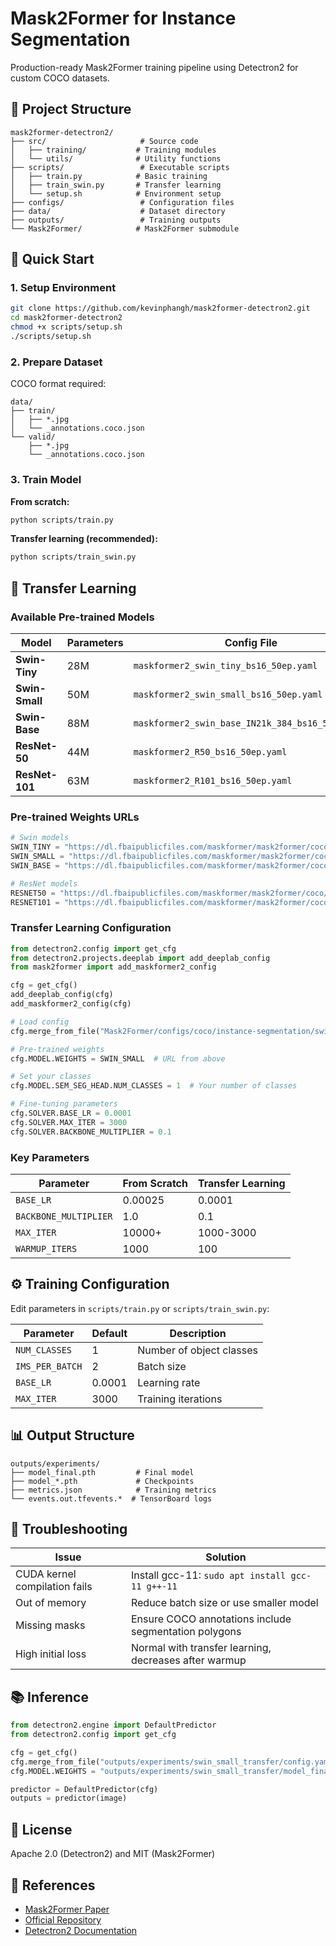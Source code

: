 # Mask2Former for Instance Segmentation

Production-ready Mask2Former training pipeline using Detectron2 for custom COCO datasets.

## 📁 Project Structure

```
mask2former-detectron2/
├── src/                     # Source code
│   ├── training/           # Training modules
│   └── utils/              # Utility functions
├── scripts/                 # Executable scripts
│   ├── train.py            # Basic training
│   ├── train_swin.py       # Transfer learning
│   └── setup.sh            # Environment setup
├── configs/                 # Configuration files
├── data/                    # Dataset directory
├── outputs/                 # Training outputs
└── Mask2Former/            # Mask2Former submodule
```

## 🚀 Quick Start

### 1. Setup Environment

```bash
git clone https://github.com/kevinphangh/mask2former-detectron2.git
cd mask2former-detectron2
chmod +x scripts/setup.sh
./scripts/setup.sh
```

### 2. Prepare Dataset

COCO format required:
```
data/
├── train/
│   ├── *.jpg
│   └── _annotations.coco.json
└── valid/
    ├── *.jpg
    └── _annotations.coco.json
```

### 3. Train Model

**From scratch:**
```bash
python scripts/train.py
```

**Transfer learning (recommended):**
```bash
python scripts/train_swin.py
```

## 🎯 Transfer Learning

### Available Pre-trained Models

| Model | Parameters | Config File |
|-------|------------|-------------|
| **Swin-Tiny** | 28M | `maskformer2_swin_tiny_bs16_50ep.yaml` |
| **Swin-Small** | 50M | `maskformer2_swin_small_bs16_50ep.yaml` |
| **Swin-Base** | 88M | `maskformer2_swin_base_IN21k_384_bs16_50ep.yaml` |
| **ResNet-50** | 44M | `maskformer2_R50_bs16_50ep.yaml` |
| **ResNet-101** | 63M | `maskformer2_R101_bs16_50ep.yaml` |

### Pre-trained Weights URLs

```python
# Swin models
SWIN_TINY = "https://dl.fbaipublicfiles.com/maskformer/mask2former/coco/instance/maskformer2_swin_tiny_bs16_50ep/model_final_86143f.pkl"
SWIN_SMALL = "https://dl.fbaipublicfiles.com/maskformer/mask2former/coco/instance/maskformer2_swin_small_bs16_50ep/model_final_1e7f22.pkl"
SWIN_BASE = "https://dl.fbaipublicfiles.com/maskformer/mask2former/coco/instance/maskformer2_swin_base_IN21k_384_bs16_50ep/model_final_83d103.pkl"

# ResNet models
RESNET50 = "https://dl.fbaipublicfiles.com/maskformer/mask2former/coco/instance/maskformer2_R50_bs16_50ep/model_final_3c8ec9.pkl"
RESNET101 = "https://dl.fbaipublicfiles.com/maskformer/mask2former/coco/instance/maskformer2_R101_bs16_50ep/model_final_eba159.pkl"
```

### Transfer Learning Configuration

```python
from detectron2.config import get_cfg
from detectron2.projects.deeplab import add_deeplab_config
from mask2former import add_maskformer2_config

cfg = get_cfg()
add_deeplab_config(cfg)
add_maskformer2_config(cfg)

# Load config
cfg.merge_from_file("Mask2Former/configs/coco/instance-segmentation/swin/maskformer2_swin_small_bs16_50ep.yaml")

# Pre-trained weights
cfg.MODEL.WEIGHTS = SWIN_SMALL  # URL from above

# Set your classes
cfg.MODEL.SEM_SEG_HEAD.NUM_CLASSES = 1  # Your number of classes

# Fine-tuning parameters
cfg.SOLVER.BASE_LR = 0.0001
cfg.SOLVER.MAX_ITER = 3000
cfg.SOLVER.BACKBONE_MULTIPLIER = 0.1
```

### Key Parameters

| Parameter | From Scratch | Transfer Learning |
|-----------|--------------|-------------------|
| `BASE_LR` | 0.00025 | 0.0001 |
| `BACKBONE_MULTIPLIER` | 1.0 | 0.1 |
| `MAX_ITER` | 10000+ | 1000-3000 |
| `WARMUP_ITERS` | 1000 | 100 |

## ⚙️ Training Configuration

Edit parameters in `scripts/train.py` or `scripts/train_swin.py`:

| Parameter | Default | Description |
|-----------|---------|-------------|
| `NUM_CLASSES` | 1 | Number of object classes |
| `IMS_PER_BATCH` | 2 | Batch size |
| `BASE_LR` | 0.0001 | Learning rate |
| `MAX_ITER` | 3000 | Training iterations |

## 📊 Output Structure

```
outputs/experiments/
├── model_final.pth         # Final model
├── model_*.pth             # Checkpoints
├── metrics.json            # Training metrics
└── events.out.tfevents.*  # TensorBoard logs
```

## 🔧 Troubleshooting

| Issue | Solution |
|-------|----------|
| CUDA kernel compilation fails | Install gcc-11: `sudo apt install gcc-11 g++-11` |
| Out of memory | Reduce batch size or use smaller model |
| Missing masks | Ensure COCO annotations include segmentation polygons |
| High initial loss | Normal with transfer learning, decreases after warmup |

## 📚 Inference

```python
from detectron2.engine import DefaultPredictor
from detectron2.config import get_cfg

cfg = get_cfg()
cfg.merge_from_file("outputs/experiments/swin_small_transfer/config.yaml")
cfg.MODEL.WEIGHTS = "outputs/experiments/swin_small_transfer/model_final.pth"

predictor = DefaultPredictor(cfg)
outputs = predictor(image)
```

## 📝 License

Apache 2.0 (Detectron2) and MIT (Mask2Former)

## 🔗 References

- [Mask2Former Paper](https://arxiv.org/abs/2112.01527)
- [Official Repository](https://github.com/facebookresearch/Mask2Former)
- [Detectron2 Documentation](https://detectron2.readthedocs.io/)
